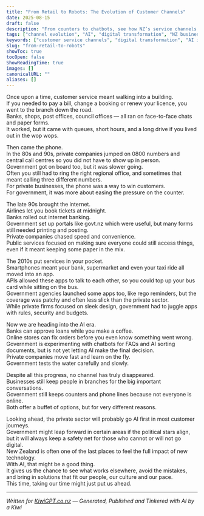 ```yaml
---
title: "From Retail to Robots: The Evolution of Customer Channels"
date: 2025-08-15
draft: false
description: "From counters to chatbots, see how NZ’s service channels evolved and why AI might finally put us ahead."
tags: ["channel evolution", "AI", "digital transformation", "NZ business", "customer experience"]
keywords: ["customer service channels", "digital transformation", "AI in New Zealand", "government vs private innovation", "NZ"]
slug: "from-retail-to-robots"
showToc: true
tocOpen: false
ShowReadingTime: true
images: []
canonicalURL: ""
aliases: []
---
```


Once upon a time, customer service meant walking into a building.  
If you needed to pay a bill, change a booking or renew your licence, you went to the branch down the road.  
Banks, shops, post offices, council offices — all ran on face-to-face chats and paper forms.  
It worked, but it came with queues, short hours, and a long drive if you lived out in the wop wops.  

Then came the phone.  
In the 80s and 90s, private companies jumped on 0800 numbers and central call centres so you did not have to show up in person.  
Government got on board too, but it was slower going.  
Often you still had to ring the right regional office, and sometimes that meant calling three different numbers.  
For private businesses, the phone was a way to win customers.  
For government, it was more about easing the pressure on the counter.  

The late 90s brought the internet.  
Airlines let you book tickets at midnight.  
Banks rolled out internet banking.  
Government set up portals like govt.nz which were useful, but many forms still needed printing and posting.  
Private companies chased speed and convenience.  
Public services focused on making sure everyone could still access things, even if it meant keeping some paper in the mix.  

The 2010s put services in your pocket.  
Smartphones meant your bank, supermarket and even your taxi ride all moved into an app.  
APIs allowed these apps to talk to each other, so you could top up your bus card while sitting on the bus.  
Government agencies launched some apps too, like rego reminders, but the coverage was patchy and often less slick than the private sector.  
While private firms focused on sleek design, government had to juggle apps with rules, security and budgets.  

Now we are heading into the AI era.  
Banks can approve loans while you make a coffee.  
Online stores can fix orders before you even know something went wrong.  
Government is experimenting with chatbots for FAQs and AI sorting documents, but is not yet letting AI make the final decision.  
Private companies move fast and learn on the fly.  
Government tests the water carefully and slowly.  

Despite all this progress, no channel has truly disappeared.  
Businesses still keep people in branches for the big important conversations.  
Government still keeps counters and phone lines because not everyone is online.  
Both offer a buffet of options, but for very different reasons.  

Looking ahead, the private sector will probably go AI first in most customer journeys.  
Government might leap forward in certain areas if the political stars align, but it will always keep a safety net for those who cannot or will not go digital.  
New Zealand is often one of the last places to feel the full impact of new technology.  
With AI, that might be a good thing.  
It gives us the chance to see what works elsewhere, avoid the mistakes, and bring in solutions that fit our people, our culture and our pace.  
This time, taking our time might just put us ahead.  

---

*Written for [KiwiGPT.co.nz](https://kiwigpt.co.nz) — Generated, Published and Tinkered with AI by a Kiwi*